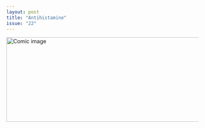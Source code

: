 ```yaml
---
layout: post
title: "Antihistamine"
issue: "22"
---
```

<img src="{{ site.url }}/comics/22.gif" title="Well, that's what most people want to buy." alt="Comic image" width="778px" height="222px"/>

